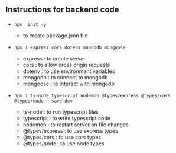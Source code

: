 ## Instructions for backend code

- `npm  init -y`
    -  to create package.json file

- `npm i express cors dotenv mongodb mongoose`
    - express : to create server
    - cors : to allow cross origin requests
    - dotenv : to use environment variables
    - mongodb : to connect to mongodb
    - mongoose : to interact with mongodb

- `npm i ts-node typescript nodemon @types/express @types/cors @types/node --save-dev`
    - ts-node : to run typescript files
    - typescript : to write typescript code
    - nodemon : to restart server on file changes
    - @types/express : to use express types
    - @types/cors : to use cors types
    - @types/node : to use node types

